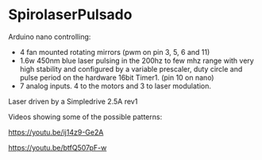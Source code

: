 # SpirolaserPulsado

Arduino nano controlling:

* 4 fan mounted rotating mirrors (pwm on pin 3, 5, 6 and 11)
* 1.6w 450nm blue laser pulsing in the 200hz to few mhz range with very high stability and configured by a variable prescaler, duty circle and pulse period on the hardware 16bit Timer1. (pin 10 on nano)
* 7 analog inputs. 4 to the motors and 3 to laser modulation.

Laser driven by a Simpledrive 2.5A rev1

Videos showing some of the possible patterns:

https://youtu.be/ij14z9-Ge2A

https://youtu.be/btfQ507pF-w
